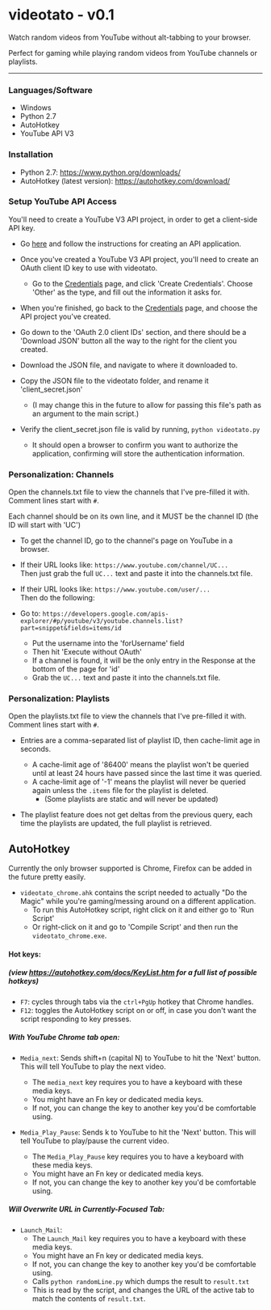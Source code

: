 # videotato - v0.1

Watch random videos from YouTube without alt-tabbing to your browser.

Perfect for gaming while playing random videos from YouTube channels or playlists.

----

### Languages/Software
- Windows
- Python 2.7
- AutoHotkey
- YouTube API V3

### Installation
- Python 2.7: https://www.python.org/downloads/
- AutoHotkey (latest version): https://autohotkey.com/download/

### Setup YouTube API Access
You'll need to create a YouTube V3 API project, in order to get a client-side API key.

- Go [here](https://developers.google.com/youtube/registering_an_application) and follow the instructions for creating an API application.

- Once you've created a YouTube V3 API project, you'll need to create an OAuth client ID key to use with videotato.

    - Go to the [Credentials](https://console.developers.google.com/apis/credentials?project=_) page, and click 'Create Credentials'.
Choose 'Other' as the type, and fill out the information it asks for.

- When you're finished, go back to the [Credentials](https://console.developers.google.com/apis/credentials?project=_) page, and choose the API project you've created.

- Go down to the 'OAuth 2.0 client IDs' section, and there should be a 'Download JSON' button all the way to the right for the client you created.

- Download the JSON file, and navigate to where it downloaded to.

- Copy the JSON file to the videotato folder, and rename it 'client_secret.json'
    - (I may change this in the future to allow for passing this file's path as an argument to the main script.)

- Verify the client_secret.json file is valid by running, `python videotato.py`
    - It should open a browser to confirm you want to authorize the application, confirming will store the authentication information.

### Personalization: Channels

Open the channels.txt file to view the channels that I've pre-filled it with.  
Comment lines start with `#`.

Each channel should be on its own line, and it MUST be the channel ID (the ID will start with 'UC')

- To get the channel ID, go to the channel's page on YouTube in a browser.
- If their URL looks like: `https://www.youtube.com/channel/UC...`  
Then just grab the full `UC...` text and paste it into the channels.txt file.
- If their URL looks like: `https://www.youtube.com/user/...`  
Then do the following:

- Go to: `https://developers.google.com/apis-explorer/#p/youtube/v3/youtube.channels.list?part=snippet&fields=items/id`
    - Put the username into the 'forUsername' field  
    - Then hit 'Execute without OAuth'
    - If a channel is found, it will be the only entry in the Response at the bottom of the page for 'id'  
    - Grab the `UC...` text and paste it into the channels.txt file.

### Personalization: Playlists

Open the playlists.txt file to view the channels that I've pre-filled it with.  
Comment lines start with `#`.

- Entries are a comma-separated list of playlist ID, then cache-limit age in seconds.
    - A cache-limit age of '86400' means the playlist won't be queried until at least 24 hours have passed since the last time it was queried.
    - A cache-limit age of '-1' means the playlist will never be queried again unless the `.items` file for the playlist is deleted.
        - (Some playlists are static and will never be updated)

- The playlist feature does not get deltas from the previous query, each time the playlists are updated, the full playlist is retrieved.


## AutoHotkey

Currently the only browser supported is Chrome, Firefox can be added in the future pretty easily.

- `videotato_chrome.ahk` contains the script needed to actually "Do the Magic" while you're gaming/messing around on a different application.  
    - To run this AutoHotkey script, right click on it and either go to 'Run Script'
    - Or right-click on it and go to 'Compile Script' and then run the `videotato_chrome.exe`.

#### Hot keys:
##### (view https://autohotkey.com/docs/KeyList.htm for a full list of possible hotkeys)

- `F7`: cycles through tabs via the `ctrl+PgUp` hotkey that Chrome handles.
- `F12`: toggles the AutoHotkey script on or off, in case you don't want the script responding to key presses.  

##### With YouTube Chrome tab open:
- `Media_next`: Sends shift+n (capital N) to YouTube to hit the 'Next' button. This will tell YouTube to play the next video.  
    - The `media_next` key requires you to have a keyboard with these media keys.
    - You might have an Fn key or dedicated media keys.
    - If not, you can change the key to another key you'd be comfortable using.

- `Media_Play_Pause`: Sends k to YouTube to hit the 'Next' button. This will tell YouTube to play/pause the current video.  
    - The `Media_Play_Pause` key requires you to have a keyboard with these media keys.
    - You might have an Fn key or dedicated media keys.
    - If not, you can change the key to another key you'd be comfortable using.

##### Will Overwrite URL in Currently-Focused Tab:
- `Launch_Mail`:
    - The `Launch_Mail` key requires you to have a keyboard with these media keys.
    - You might have an Fn key or dedicated media keys.
    - If not, you can change the key to another key you'd be comfortable using.
    - Calls `python randomLine.py` which dumps the result to `result.txt`
    - This is read by the script, and changes the URL of the active tab to match the contents of `result.txt`.




